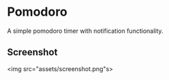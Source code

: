 # Pomodoro

A simple pomodoro timer with notification functionality.

## Screenshot
<img src="assets/screenshot.png"s>